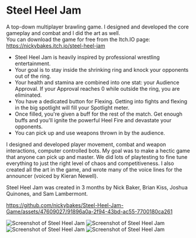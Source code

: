 # Steel Heel Jam
A top-down multiplayer brawling game. I designed and developed the core gameplay and combat and I did the art as well. \
You can download the game for free from the Itch.IO page: https://nickybakes.itch.io/steel-heel-jam

- Steel Heel Jam is heavily inspired by professional wrestling entertainment.
- Your goal is to stay inside the shrinking ring and knock your opponents out of the ring.
- Your health and stamina are combined into one stat: your Audience Approval. If your Approval reaches 0 while outside the ring, you are eliminated.
- You have a dedicated button for Flexing. Getting into fights and flexing in the big spotlight will fill your Spotlight meter.
- Once filled, you're given a buff for the rest of the match. Get enough buffs and you'll ignite the powerful Heel Fire and devastate your opponents.
- You can pick up and use weapons thrown in by the audience.

I designed and developed player movement, combat and weapon interactions, computer controlled bots. My goal was to make a hectic game that anyone can pick up and master. We did lots of playtesting to fine tune everything to just the right level of chaos and competitiveness. I also created all the art in the game, and wrote many of the voice lines for the announcer (voiced by Kieran Newell).

Steel Heel Jam was created in 3 months by Nick Baker, Brian Kiss, Joshua Quinones, and Sam Lambermont.

https://github.com/nickybakes/Steel-Heel-Jam-Game/assets/47609027/91896a0a-2f94-43bd-ac55-7700180ca261

![Screenshot of Steel Heel Jam](https://img.itch.zone/aW1hZ2UvMTg1ODY1NS8xMDkxNzM1NS5wbmc=/original/JF5pef.png)
![Screenshot of Steel Heel Jam](https://img.itch.zone/aW1hZ2UvMTg1ODY1NS8xMDkxNzM1OS5qcGc=/original/6kV0%2Bn.jpg)
![Screenshot of Steel Heel Jam](https://img.itch.zone/aW1hZ2UvMTg1ODY1NS8xMDkxNzM1Ni5wbmc=/original/52RgnI.png)
![Screenshot of Steel Heel Jam](https://img.itch.zone/aW1hZ2UvMTg1ODY1NS8xMDkxNzM1Ny5wbmc=/original/0Zdi6I.png)
